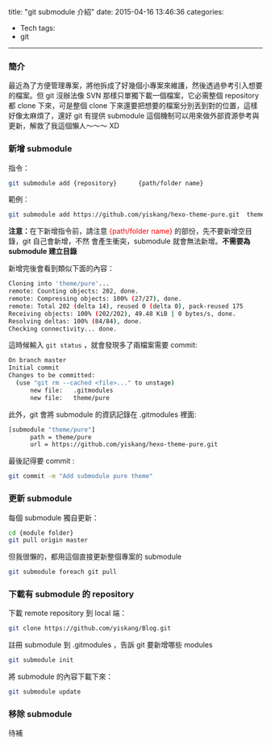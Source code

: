 title: "git submodule 介紹"
date: 2015-04-16 13:46:36
categories:
- Tech
tags:
- git
---

### 簡介
最近為了方便管理專案，將他拆成了好幾個小專案來維護，然後透過參考引入想要的檔案。但 git 沒辦法像 SVN 那樣只單獨下載一個檔案，它必需整個 repository 都 clone 下來，可是整個 clone 下來還要把想要的檔案分別丟到對的位置，這樣好像太麻煩了，還好 git 有提供 submodule 這個機制可以用來做外部資源參考與更新，解救了我這個懶人～～～ XD

### 新增 submodule
指令：
```bash
git submodule add {repository}      {path/folder name}
```

範例：
```bash
git submodule add https://github.com/yiskang/hexo-theme-pure.git  theme/pure
```

<b>注意：</b>在下新增指令前，請注意<span style="color:red;font-wegiht:bold;"> {path/folder name} </span>的部份，先不要新增空目錄，git 自己會新增，不然 會產生衝突，submodule 就會無法新增。<b>不需要為 submodule 建立目錄</b>

新增完後會看到類似下面的內容：
```bash
Cloning into 'theme/pure'...
remote: Counting objects: 202, done.
remote: Compressing objects: 100% (27/27), done.
remote: Total 202 (delta 14), reused 0 (delta 0), pack-reused 175
Receiving objects: 100% (202/202), 49.48 KiB | 0 bytes/s, done.
Resolving deltas: 100% (84/84), done.
Checking connectivity... done.
```
這時候輸入 <code>git status</code> ，就會發現多了兩檔案需要 commit:
```bash
On branch master
Initial commit
Changes to be committed:
  (use "git rm --cached <file>..." to unstage)
      new file:   .gitmodules
      new file:   theme/pure
```
此外，git 會將 submodule 的資訊記錄在 .gitmodules 裡面:
```bash
[submodule "theme/pure"]
      path = theme/pure
      url = https://github.com/yiskang/hexo-theme-pure.git
```
最後記得要 commit :
```bash
git commit -m "Add submodule pure theme"
```

### 更新 submodule
每個 submodule 獨自更新：
```bash
cd {module folder}
git pull origin master
```

但我很懶的，都用這個直接更新整個專案的 submodule
```bash
git submodule foreach git pull
```

### 下載有 submodule 的 repository
下載 remote repository 到 local 端：
```bash
git clone https://github.com/yiskang/Blog.git
```
註冊 submodule 到 .gitmodules ，告訴 git 要新增哪些 modules
```bash
git submodule init
```
將 submodule 的內容下載下來：
```bash
git submodule update
```

### 移除 submodule
待補

